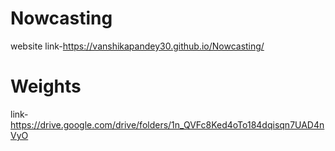 # Nowcasting
website link-https://vanshikapandey30.github.io/Nowcasting/

# Weights 
link-https://drive.google.com/drive/folders/1n_QVFc8Ked4oTo184dqisqn7UAD4nVyO
